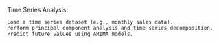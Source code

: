 Time Series Analysis:

    Load a time series dataset (e.g., monthly sales data).
    Perform principal component analysis and time series decomposition.
    Predict future values using ARIMA models.
